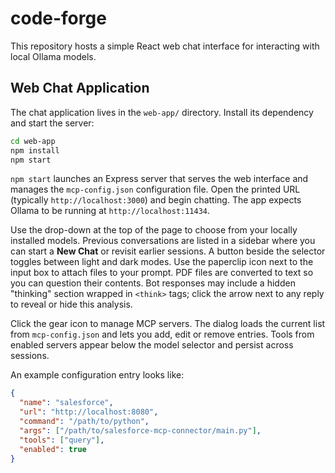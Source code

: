 # code-forge

This repository hosts a simple React web chat interface for interacting with
local Ollama models.

## Web Chat Application

The chat application lives in the `web-app/` directory. Install its dependency
and start the server:

```bash
cd web-app
npm install
npm start
```

`npm start` launches an Express server that serves the web interface and manages
the `mcp-config.json` configuration file. Open the printed URL (typically
`http://localhost:3000`) and begin chatting. The app expects Ollama to be running
at `http://localhost:11434`.

Use the drop-down at the top of the page to choose from your locally installed
models. Previous conversations are listed in a sidebar where you can start a
**New Chat** or revisit earlier sessions. A button beside the selector toggles
between light and dark modes. Use the paperclip icon next to the input box to
attach files to your prompt. PDF files are converted to text so you can question
their contents. Bot responses may include a hidden "thinking" section wrapped in
`<think>` tags; click the arrow next to any reply to reveal or hide this
analysis.

Click the gear icon to manage MCP servers. The dialog loads the current list from
`mcp-config.json` and lets you add, edit or remove entries. Tools from enabled
servers appear below the model selector and persist across sessions.

An example configuration entry looks like:

```json
{
  "name": "salesforce",
  "url": "http://localhost:8080",
  "command": "/path/to/python",
  "args": ["/path/to/salesforce-mcp-connector/main.py"],
  "tools": ["query"],
  "enabled": true
}
```
